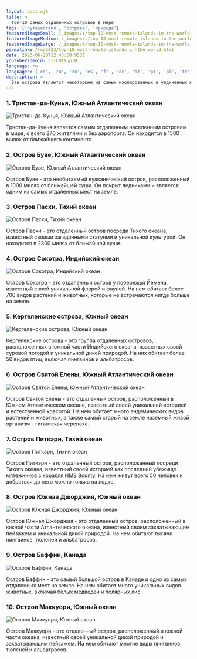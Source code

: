 ```yaml
---
layout: post.njk
title: >
  Топ-10 самых отдаленных островов в мире
tags: ['путешествия', 'острова', 'природа']
featuredImageSmall: /_images/t/top-10-most-remote-islands-in-the-world-cover-ru-small.webp
featuredImageMedium: /_images/t/top-10-most-remote-islands-in-the-world-cover-ru-medium.webp
featuredImageLarge: /_images/t/top-10-most-remote-islands-in-the-world-cover-ru-large.webp
permalink: /ru/2023/top-10-most-remote-islands-in-the-world.html
date: 2023-06-28T12:43:58.953Z
youtubeVideoId: 5I-COINupI0
language: ru
languages: ['en', 'ru', 'ro', 'es', 'fr', 'de', 'it', 'pt', 'pl', 'tr']
description: >
  Эти острова являются некоторыми из самых изолированных и уединенных мест на земле, с ограниченным доступом и уникальными экосистемами.
---
```


### 1. Тристан-да-Кунья, Южный Атлантический океан

![Тристан-да-Кунья, Южный Атлантический океан](/_images/0/00f68056d47d2b7e02762f2c8b29aac1-medium.webp)

Тристан-да-Кунья является самым отдаленным населенным островом в мире, с всего 270 жителями и без аэропорта. Он находится в 1500 милях от ближайшего континента.

### 2. Остров Буве, Южный Атлантический океан

![Остров Буве, Южный Атлантический океан](/_images/a/a1b9cfc38c4ecdf7b2d5fe7c4b312c63-medium.webp)

Остров Буве - это необитаемый вулканический остров, расположенный в 1000 милях от ближайшей суши. Он покрыт ледниками и является одним из самых отдаленных мест на земле.

### 3. Остров Пасхи, Тихий океан

![Остров Пасхи, Тихий океан](/_images/a/a18e31c3bb65600a8bbc8854de441e2a-medium.webp)

Остров Пасхи - это отдаленный остров посреди Тихого океана, известный своими загадочными статуями и уникальной культурой. Он находится в 2300 милях от ближайшей суши.

### 4. Остров Сокотра, Индийский океан

![Остров Сокотра, Индийский океан](/_images/f/fe97d33f4ea44d06e8a3926fda415511-medium.webp)

Остров Сокотра - это отдаленный остров у побережья Йемена, известный своей уникальной флорой и фауной. На нем обитает более 700 видов растений и животных, которые не встречаются нигде больше на земле.

### 5. Кергеленские острова, Южный океан

![Кергеленские острова, Южный океан](/_images/a/aa42ee5b8d2d0ce1e2d058c6e864883f-medium.webp)

Кергеленские острова - это группа отдаленных островов, расположенных в южной части Индийского океана, известных своей суровой погодой и уникальной дикой природой. На них обитает более 50 видов птиц, включая пингвинов и альбатросов.

### 6. Остров Святой Елены, Южный Атлантический океан

![Остров Святой Елены, Южный Атлантический океан](/_images/7/75f441f264c0c9736c75d44f907e5d79-medium.webp)

Остров Святой Елены - это отдаленный остров, расположенный в Южном Атлантическом океане, известный своей уникальной историей и естественной красотой. На нем обитает много эндемических видов растений и животных, а также самый старый на земле наземный живой организм - гигантская черепаха.

### 7. Остров Питкэрн, Тихий океан

![Остров Питкэрн, Тихий океан](/_images/6/6aa38c5f2928625eabc1f211c2ed4d3a-medium.webp)

Остров Питкэрн - это отдаленный остров, расположенный посреди Тихого океана, известный своей историей как последний убежище мятежников с корабля HMS Bounty. На нем живут всего 50 человек и добраться до него можно только на лодке.

### 8. Остров Южная Джорджия, Южный океан

![Остров Южная Джорджия, Южный океан](/_images/2/2123c9220c6163adadeba35a2f96e102-medium.webp)

Остров Южная Джорджия - это отдаленный остров, расположенный в южной части Атлантического океана, известный своим захватывающим пейзажем и уникальной дикой природой. На нем обитают тысячи пингвинов, тюленей и альбатросов.

### 9. Остров Баффин, Канада

![Остров Баффин, Канада](/_images/4/42b95065ca8cd9503c3514bc78de5ffa-medium.webp)

Остров Баффин - это самый большой остров в Канаде и одно из самых отдаленных мест на земле. На нем обитает много уникальных видов животных, включая белых медведей и полярных лис.

### 10. Остров Маккуори, Южный океан

![Остров Маккуори, Южный океан](/_images/b/b680f92cc660a43d782eaffec71950fe-medium.webp)

Остров Маккуори - это отдаленный остров, расположенный в южной части океана, известный своей уникальной дикой природой и захватывающим пейзажем. На нем обитают многие виды пингвинов, тюленей и альбатросов.

